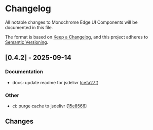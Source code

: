 # Changelog

All notable changes to Monochrome Edge UI Components will be documented in this file.

The format is based on [Keep a Changelog](https://keepachangelog.com/en/1.0.0/),
and this project adheres to [Semantic Versioning](https://semver.org/spec/v2.0.0.html).

## [0.4.2] - 2025-09-14

### Documentation

- docs: update readme for jsdelivr ([cefa27f](../../commit/cefa27f7f14fa91adeecefaca1755d8b2df5ad4d))

### Other

- ci: purge cache to jsdelivr ([15e8566](../../commit/15e8566fd25ef7feebaabd917ee9583c273b8166))

## Changes

